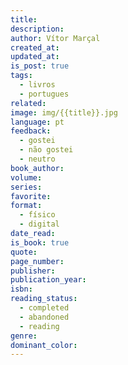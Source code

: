 ```yaml
---
title: 
description: 
author: Vítor Marçal
created_at: 
updated_at: 
is_post: true
tags:
  - livros
  - portugues
related: 
image: img/{{title}}.jpg
language: pt
feedback:
  - gostei
  - não gostei
  - neutro
book_author: 
volume: 
series: 
favorite: 
format:
  - físico
  - digital
date_read: 
is_book: true
quote: 
page_number: 
publisher: 
publication_year: 
isbn: 
reading_status:
  - completed
  - abandoned
  - reading
genre: 
dominant_color:
---
```


